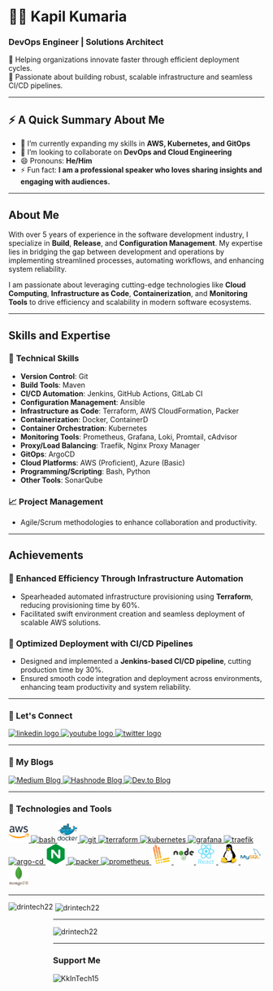 # 👨‍💻 **Kapil Kumaria**  
### DevOps Engineer | Solutions Architect  

🚀 Helping organizations innovate faster through efficient deployment cycles.  
🌟 Passionate about building robust, scalable infrastructure and seamless CI/CD pipelines.  

---

## ⚡ **A Quick Summary About Me**  

- 🌱 I’m currently expanding my skills in **AWS, Kubernetes, and GitOps**  
- 👯 I’m looking to collaborate on **DevOps and Cloud Engineering**  
- 😄 Pronouns: **He/Him**  
- ⚡ Fun fact: **I am a professional speaker who loves sharing insights and engaging with audiences.**  

---

## **About Me**  
With over 5 years of experience in the software development industry, I specialize in **Build**, **Release**, and **Configuration Management**. My expertise lies in bridging the gap between development and operations by implementing streamlined processes, automating workflows, and enhancing system reliability.  

I am passionate about leveraging cutting-edge technologies like **Cloud Computing**, **Infrastructure as Code**, **Containerization**, and **Monitoring Tools** to drive efficiency and scalability in modern software ecosystems.

---

## **Skills and Expertise**  
### 🔧 **Technical Skills**  
- **Version Control**: Git  
- **Build Tools**: Maven  
- **CI/CD Automation**: Jenkins, GitHub Actions, GitLab CI  
- **Configuration Management**: Ansible  
- **Infrastructure as Code**: Terraform, AWS CloudFormation, Packer  
- **Containerization**: Docker, ContainerD  
- **Container Orchestration**: Kubernetes  
- **Monitoring Tools**: Prometheus, Grafana, Loki, Promtail, cAdvisor  
- **Proxy/Load Balancing**: Traefik, Nginx Proxy Manager  
- **GitOps**: ArgoCD  
- **Cloud Platforms**: AWS (Proficient), Azure (Basic)  
- **Programming/Scripting**: Bash, Python  
- **Other Tools**: SonarQube  

### 📈 **Project Management**  
- Agile/Scrum methodologies to enhance collaboration and productivity.  

---

## **Achievements**  
### 🔹 **Enhanced Efficiency Through Infrastructure Automation**  
- Spearheaded automated infrastructure provisioning using **Terraform**, reducing provisioning time by 60%.  
- Facilitated swift environment creation and seamless deployment of scalable AWS solutions.  

### 🔹 **Optimized Deployment with CI/CD Pipelines**  
- Designed and implemented a **Jenkins-based CI/CD pipeline**, cutting production time by 30%.  
- Ensured smooth code integration and deployment across environments, enhancing team productivity and system reliability.  

---

<h3 align="left"> 🤝 Let's Connect </h3>

<div align="left">
  <a href="https://www.linkedin.com/in/kkintech15/" target="_blank">
    <img src="https://img.shields.io/static/v1?message=LinkedIn&logo=linkedin&label=&color=0077B5&logoColor=white&labelColor=&style=for-the-badge" height="25" alt="linkedin logo"  />
  </a>
  <a href="https://www.youtube.com/@kkintech15/" target="_blank">
    <img src="https://img.shields.io/static/v1?message=Youtube&logo=youtube&label=&color=FF0000&logoColor=white&labelColor=&style=for-the-badge" height="25" alt="youtube logo"  />
  </a>
  <a href="https://x.com/KkInTech15" target="_blank">
    <img src="https://img.shields.io/static/v1?message=Twitter&logo=twitter&label=&color=1DA1F2&logoColor=white&labelColor=&style=for-the-badge" height="25" alt="twitter logo"  />
  </a>
</div>

---

<h3 align="left">💬 My Blogs</h3>
<p align="left">
  <a href="https://medium.com/@kapil.kumaria" target="_blank">
    <img src="https://img.shields.io/badge/Medium-12100E?style=for-the-badge&logo=medium&logoColor=white" alt="Medium Blog"/>
  </a>
  <a href="https://kkintech15.hashnode.dev/" target="_blank">
    <img src="https://img.shields.io/badge/Hashnode-2962FF?style=for-the-badge&logo=hashnode&logoColor=white" alt="Hashnode Blog"/>
  </a>
  <a href="https://dev.to/kkintech15" target="_blank">
    <img src="https://img.shields.io/badge/dev.to-0A0A0A?style=for-the-badge&logo=dev.to&logoColor=white" alt="Dev.to Blog"/>
  </a>
</p>

---

<h3 align="left">🔧 Technologies and Tools </h3>
<p align="left"> 
  <a href="https://aws.amazon.com" target="_blank" rel="noreferrer"> 
    <img src="https://raw.githubusercontent.com/devicons/devicon/master/icons/amazonwebservices/amazonwebservices-original-wordmark.svg" alt="aws" width="40" height="40"/> 
  </a> 
  <a href="https://www.gnu.org/software/bash/" target="_blank" rel="noreferrer"> 
    <img src="https://www.vectorlogo.zone/logos/gnu_bash/gnu_bash-icon.svg" alt="bash" width="40" height="40"/> 
  </a> 
  <a href="https://www.docker.com/" target="_blank" rel="noreferrer"> 
    <img src="https://raw.githubusercontent.com/devicons/devicon/master/icons/docker/docker-original-wordmark.svg" alt="docker" width="40" height="40"/> 
  </a> 
  <a href="https://git-scm.com/" target="_blank" rel="noreferrer"> 
    <img src="https://www.vectorlogo.zone/logos/git-scm/git-scm-icon.svg" alt="git" width="40" height="40"/> 
  </a> 
  <a href="https://www.terraform.io/" target="_blank" rel="noreferrer"> 
    <img src="https://www.vectorlogo.zone/logos/terraformio/terraformio-icon.svg" alt="terraform" width="40" height="40"/> 
  </a>
  <a href="https://kubernetes.io" target="_blank" rel="noreferrer"> 
    <img src="https://www.vectorlogo.zone/logos/kubernetes/kubernetes-icon.svg" alt="kubernetes" width="40" height="40"/> 
  </a> 
  <a href="https://grafana.com" target="_blank" rel="noreferrer"> 
    <img src="https://www.vectorlogo.zone/logos/grafana/grafana-icon.svg" alt="grafana" width="40" height="40"/> 
  </a> 
  <a href="https://traefik.io" target="_blank" rel="noreferrer"> 
    <img src="https://www.vectorlogo.zone/logos/traefikio/traefikio-icon.svg" alt="traefik" width="40" height="40"/> 
  </a> 
  <a href="https://argo-cd.readthedocs.io/" target="_blank" rel="noreferrer"> 
    <img src="https://www.vectorlogo.zone/logos/argoprojio/argoprojio-icon.svg" alt="argo-cd" width="40" height="40"/> 
  </a> 
  <a href="https://www.nginx.com/" target="_blank" rel="noreferrer"> 
    <img src="https://raw.githubusercontent.com/devicons/devicon/master/icons/nginx/nginx-original.svg" alt="nginx" width="40" height="40"/> 
  </a>
  <a href="https://www.packer.io/" target="_blank" rel="noreferrer">
    <img src="https://www.vectorlogo.zone/logos/packerio/packerio-icon.svg" alt="packer" width="40" height="40"/>
  </a>
  <a href="https://prometheus.io/" target="_blank" rel="noreferrer">
    <img src="https://raw.githubusercontent.com/prometheus/prometheus/main/documentation/images/prometheus-logo.png" alt="prometheus" width="40" height="40"/>
  </a>
  <a href="https://github.com/grafana/loki" target="_blank" rel="noreferrer">
    <img src="https://raw.githubusercontent.com/grafana/loki/main/docs/sources/logo.png" alt="loki" width="40" height="40"/>
  </a>
  <a href="https://nodejs.org/" target="_blank" rel="noreferrer">
    <img src="https://raw.githubusercontent.com/devicons/devicon/master/icons/nodejs/nodejs-original-wordmark.svg" alt="nodejs" width="40" height="40"/>
  </a>
  <a href="https://reactjs.org/" target="_blank" rel="noreferrer">
    <img src="https://raw.githubusercontent.com/devicons/devicon/master/icons/react/react-original-wordmark.svg" alt="react" width="40" height="40"/>
  </a>
  <a href="https://linux.org/" target="_blank" rel="noreferrer">
    <img src="https://raw.githubusercontent.com/devicons/devicon/master/icons/linux/linux-original.svg" alt="linux" width="40" height="40"/>
  </a>
  <a href="https://www.mysql.com/" target="_blank" rel="noreferrer">
    <img src="https://raw.githubusercontent.com/devicons/devicon/master/icons/mysql/mysql-original-wordmark.svg" alt="mysql" width="40" height="40"/>
  </a>
  <a href="https://www.mongodb.com/" target="_blank" rel="noreferrer">
    <img src="https://raw.githubusercontent.com/devicons/devicon/master/icons/mongodb/mongodb-original-wordmark.svg" alt="mongodb" width="40" height="40"/>
  </a>
</p>

---

<p><img height=200 align="left" src="https://github-readme-stats.vercel.app/api/top-langs?username=kapilkumaria&show_icons=true&theme=radical&locale=en&layout=compact" alt="drintech22" /></p>

<p>&nbsp;<img height=200 align="center" src="https://github-readme-stats.vercel.app/api?username=kapilkumaria&show_icons=true&theme=radical&locale=en" alt="drintech22" /></p>

---

<p><img height=200 align="center" src="https://github-readme-streak-stats.herokuapp.com/?user=kapilkumaria&show_icons=true&theme=radical" alt="drintech22" /></p>
 
---

<h3 align="left">Support Me</h3>
<p>
  <a href="https://www.buymeacoffee.com/KkInTech15"> 
    <img align="left" src="https://cdn.buymeacoffee.com/buttons/v2/default-yellow.png" height="50" width="210" alt="KkInTech15" />
  </a>
</p>
<br><br>
